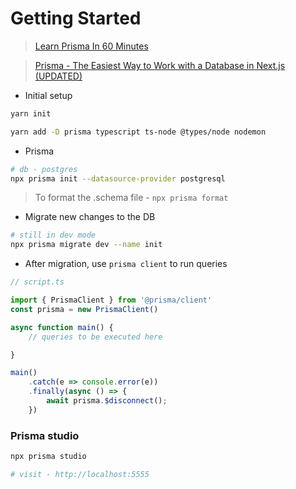 # Getting Started
> [Learn Prisma In 60 Minutes](https://www.youtube.com/watch?v=RebA5J-rlwg)

> [Prisma - The Easiest Way to Work with a Database in Next.js (UPDATED)](https://www.youtube.com/watch?v=FMnlyi60avU)


- Initial setup
```bash
yarn init

yarn add -D prisma typescript ts-node @types/node nodemon
```

- Prisma
```bash
# db - postgres
npx prisma init --datasource-provider postgresql
```
> To format the .schema file - `npx prisma format`

- Migrate new changes to the DB
```bash
# still in dev mode
npx prisma migrate dev --name init
```

- After migration, use `prisma client` to run queries
```typescript
// script.ts

import { PrismaClient } from '@prisma/client'
const prisma = new PrismaClient()

async function main() {
    // queries to be executed here

}

main()
    .catch(e => console.error(e))
    .finally(async () => {
        await prisma.$disconnect();
    })
```

### Prisma studio
```bash
npx prisma studio

# visit - http://localhost:5555
```
